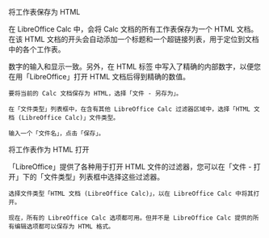 将工作表保存为 HTML

在 LibreOffice Calc 中，会将 Calc 文档的所有工作表保存为一个 HTML 文档。在该 HTML 文档的开头会自动添加一个标题和一个超链接列表，用于定位到文档中的各个工作表。

数字的输入和显示一致。另外，在 HTML 标签 <SDVAL> 中写入了精确的内部数字，以便您在用「LibreOffice」打开 HTML 文档后得到精确的数值。

    要将当前的 Calc 文档保存为 HTML，选择「文件 - 另存为」。

    在「文件类型」列表框中，在含有其他 LibreOffice Calc 过滤器区域中，选择「HTML 文档 (LibreOffice Calc)」文件类型。

    输入一个「文件名」，点击「保存」。

将工作表作为 HTML 打开

「LibreOffice」提供了各种用于打开 HTML 文件的过滤器，您可以在「文件 - 打开」下的「文件类型」列表框中选择这些过滤器。

    选择文件类型「HTML 文档 (LibreOffice Calc)」，以在 LibreOffice Calc 中将其打开。

    现在，所有的 LibreOffice Calc 选项都可用。但并不是 LibreOffice Calc 提供的所有编辑选项都可以保存为 HTML 格式。
